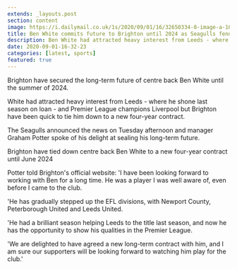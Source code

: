 ```yaml
---
extends: _layouts.post
section: content
image: https://i.dailymail.co.uk/1s/2020/09/01/16/32650334-0-image-a-10_1598974096606.jpg 
title: Ben White commits future to Brighton until 2024 as Seagulls fend off Leeds and Liverpool interest 
description: Ben White had attracted heavy interest from Leeds - where he shone last season on loan - and Liverpool but Brighton have been quick to tie him down to a new four-year contract. 
date: 2020-09-01-16-32-23 
categories: [latest, sports] 
featured: true 
--- 
```

Brighton have secured the long-term future of centre back Ben White until the summer of 2024.

White had attracted heavy interest from Leeds - where he shone last season on loan - and Premier League champions Liverpool but Brighton have been quick to tie him down to a new four-year contract.

The Seagulls announced the news on Tuesday afternoon and manager Graham Potter spoke of his delight at sealing his long-term future.

Brighton have tied down centre back Ben White to a new four-year contract until June 2024

Potter told Brighton's official website: 'I have been looking forward to working with Ben for a long time. He was a player I was well aware of, even before I came to the club. 

'He has gradually stepped up the EFL divisions, with Newport County, Peterborough United and Leeds United.

'He had a brilliant season helping Leeds to the title last season, and now he has the opportunity to show his qualities in the Premier League.

'We are delighted to have agreed a new long-term contract with him, and I am sure our supporters will be looking forward to watching him play for the club.'

